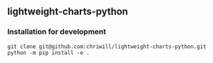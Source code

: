 ## lightweight-charts-python

### Installation for development
```
git clone git@github.com:chriwill/lightweight-charts-python.git
python -m pip install -e .
```
